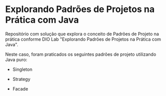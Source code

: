 # Explorando Padrões de Projetos na Prática com Java 

Repositório com solução que explora o conceito de Padrões de Projeto na prática conforme DIO Lab "Explorando Padrões de Projetos na Prática com Java". 

Neste caso, foram praticados os seguintes padrões de projeto utilizando Java puro:

- Singleton

- Strategy

- Facade 
